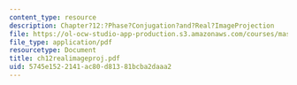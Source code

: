 ```yaml
---
content_type: resource
description: Chapter?12:?Phase?Conjugation?and?Real?ImageProjection
file: https://ol-ocw-studio-app-production.s3.amazonaws.com/courses/mas-450-holographic-imaging-spring-2003/5745e1522141ac80d81381bcba2daaa2_ch12realimageproj.pdf
file_type: application/pdf
resourcetype: Document
title: ch12realimageproj.pdf
uid: 5745e152-2141-ac80-d813-81bcba2daaa2
---
```

